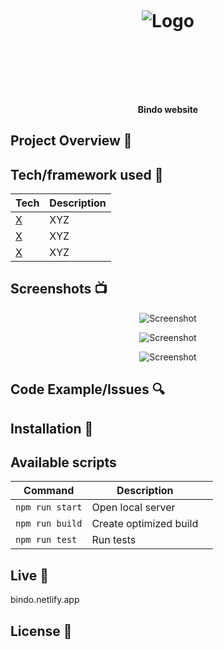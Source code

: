 

<h1 align="center">

<br>

<p align="center">
<img src="https://user-images.githubusercontent.com/47089511/118133160-c8fdad80-b400-11eb-9352-c7a6f9af9d1a.png"  alt="Logo">
</p>

<br>

<br>

</h1>

<h4 align="center">Bindo website</h4>

<p align="center">

</p>

## Project Overview 🎉

## Tech/framework used 🔧

| Tech                                                    | Description                              |
| ------------------------------------------------------- | ---------------------------------------- |
| [X](X)                           | XYZ   |
| [X](X)                           | XYZ   |
| [X](X)                           | XYZ   |


## Screenshots 📺

<p align="center">
    <img src="" alt="Screenshot">
</p>

<p align="center">
    <img src="" alt="Screenshot">
</p>

<p align="center">
    <img src="" alt="Screenshot">
</p>

## Code Example/Issues 🔍


## Installation 💾

## Available scripts

| Command                   | Description                   |     |
| ------------------------- | ----------------------------- | --- |
| `npm run start`           | Open local server             |     |
| `npm run build`           | Create optimized build        |     |
| `npm run test`            | Run tests                     |     |


## Live 📍
bindo.netlify.app

## License 🔱
